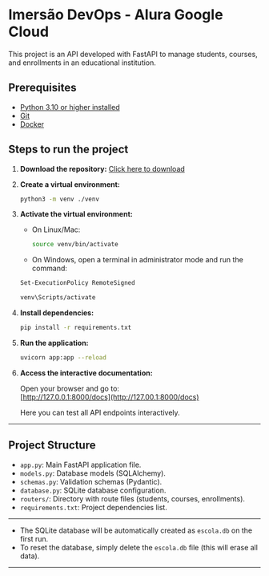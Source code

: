 # Imersão DevOps - Alura Google Cloud

This project is an API developed with FastAPI to manage students, courses, and enrollments in an educational institution.

## Prerequisites

- [Python 3.10 or higher installed](https://www.python.org/downloads/)
- [Git](https://git-scm.com/downloads)
- [Docker](https://www.docker.com/get-started/)

## Steps to run the project

1. **Download the repository:**
   [Click here to download](https://github.com/guilhermeonrails/imersao-devops/archive/refs/heads/main.zip)

2. **Create a virtual environment:**
   ```sh
   python3 -m venv ./venv
   ```

3. **Activate the virtual environment:**
   - On Linux/Mac:
     ```sh
     source venv/bin/activate
     ```
   - On Windows, open a terminal in administrator mode and run the command:
   ```sh
   Set-ExecutionPolicy RemoteSigned
   ```

     ```sh
     venv\Scripts/activate
     ```

4. **Install dependencies:**
   ```sh
   pip install -r requirements.txt
   ```

5. **Run the application:**
   ```sh
   uvicorn app:app --reload
   ```

6. **Access the interactive documentation:**

   Open your browser and go to:  
   [http://127.0.0.1:8000/docs](http://127.00.1:8000/docs)

   Here you can test all API endpoints interactively.

---

## Project Structure

- `app.py`: Main FastAPI application file.
- `models.py`: Database models (SQLAlchemy).
- `schemas.py`: Validation schemas (Pydantic).
- `database.py`: SQLite database configuration.
- `routers/`: Directory with route files (students, courses, enrollments).
- `requirements.txt`: Project dependencies list.

---

- The SQLite database will be automatically created as `escola.db` on the first run.
- To reset the database, simply delete the `escola.db` file (this will erase all data).

---

